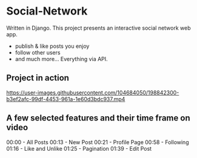 # Social-Network
Written in Django. 
This project presents an interactive social network web app.
  - publish &amp; like posts you enjoy
  - follow other users 
  - and much more... 
Everything via API.


## Project in action
https://user-images.githubusercontent.com/104684050/198842300-b3ef2afc-99df-4453-961a-1e60d3bdc937.mp4


## A few selected features and their time frame on video
00:00 - All Posts
00:13 - New Post
00:21 - Profile Page
00:58 - Following
01:16 - Like and Unlike
01:25 - Pagination
01:39 - Edit Post

